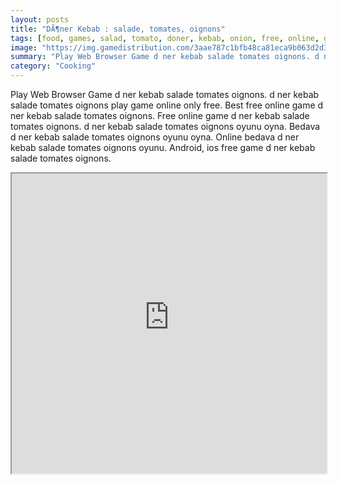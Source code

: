 ```yaml
---
layout: posts
title: "DÃ¶ner Kebab : salade, tomates, oignons"
tags: [food, games, salad, tomato, doner, kebab, onion, free, online, games, oyna, game, free, games, play, play, games]
image: "https://img.gamedistribution.com/3aae787c1bfb48ca81eca9b063d2d3de.jpg"
summary: "Play Web Browser Game d ner kebab salade tomates oignons. d ner kebab salade tomates oignons play game online only free. Best free online game d ner kebab salade tomates oignons. Free online game d ner kebab salade tomates oignons. d ner kebab salade tomates oignons oyunu oyna. Bedava d ner kebab salade tomates oignons oyunu oyna. Online bedava d ner kebab salade tomates oignons oyunu. Android, ios free game d ner kebab salade tomates oignons."
category: "Cooking"
---
```


Play Web Browser Game d ner kebab salade tomates oignons. d ner kebab salade tomates oignons play game online only free. Best free online game d ner kebab salade tomates oignons. Free online game d ner kebab salade tomates oignons. d ner kebab salade tomates oignons oyunu oyna. Bedava d ner kebab salade tomates oignons oyunu oyna. Online bedava d ner kebab salade tomates oignons oyunu. Android, ios free game d ner kebab salade tomates oignons.

<iframe width="100%" height="480px;" src="https://html5.gamedistribution.com/3aae787c1bfb48ca81eca9b063d2d3de/"></iframe>